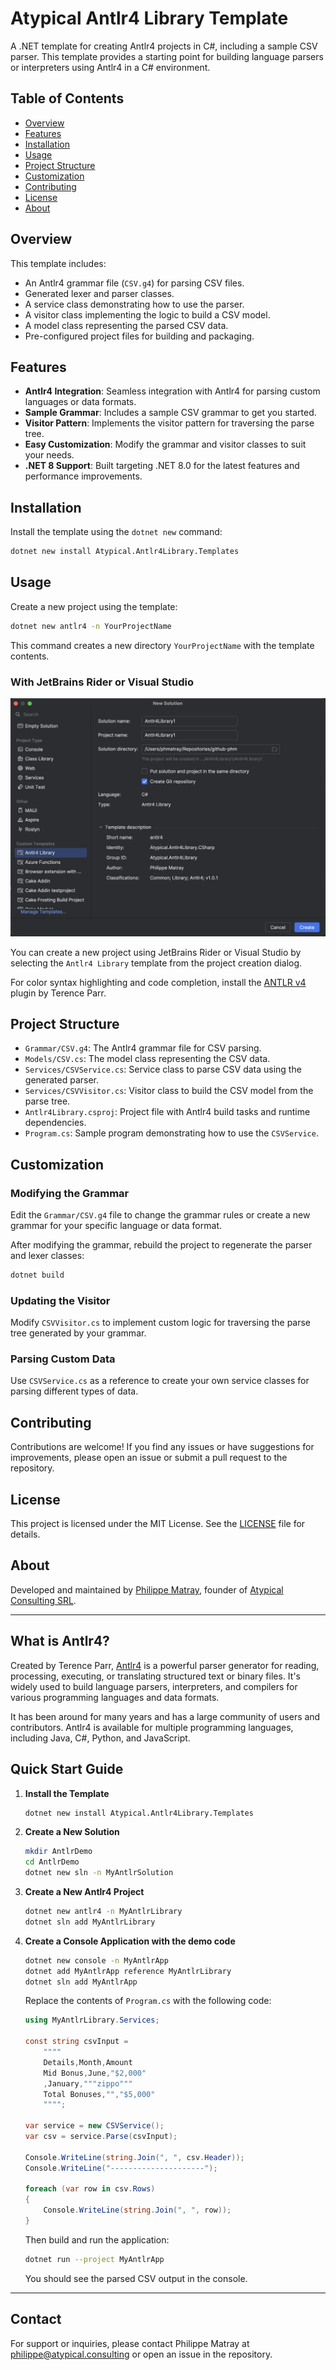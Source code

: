 # Atypical Antlr4 Library Template

A .NET template for creating Antlr4 projects in C#, including a sample CSV parser. This template provides a starting point for building language parsers or interpreters using Antlr4 in a C# environment.

## Table of Contents

- [Overview](#overview)
- [Features](#features)
- [Installation](#installation)
- [Usage](#usage)
- [Project Structure](#project-structure)
- [Customization](#customization)
- [Contributing](#contributing)
- [License](#license)
- [About](#about)

## Overview

This template includes:

- An Antlr4 grammar file (`CSV.g4`) for parsing CSV files.
- Generated lexer and parser classes.
- A service class demonstrating how to use the parser.
- A visitor class implementing the logic to build a CSV model.
- A model class representing the parsed CSV data.
- Pre-configured project files for building and packaging.

## Features

- **Antlr4 Integration**: Seamless integration with Antlr4 for parsing custom languages or data formats.
- **Sample Grammar**: Includes a sample CSV grammar to get you started.
- **Visitor Pattern**: Implements the visitor pattern for traversing the parse tree.
- **Easy Customization**: Modify the grammar and visitor classes to suit your needs.
- **.NET 8 Support**: Built targeting .NET 8.0 for the latest features and performance improvements.

## Installation

Install the template using the `dotnet new` command:

```bash
dotnet new install Atypical.Antlr4Library.Templates
```

## Usage

Create a new project using the template:

```bash
dotnet new antlr4 -n YourProjectName
```

This command creates a new directory `YourProjectName` with the template contents.

### With JetBrains Rider or Visual Studio

![With JetBrains Rider](https://raw.githubusercontent.com/phmatray/Antlr4Library/refs/heads/main/assets/new-project-rider.png)

You can create a new project using JetBrains Rider or Visual Studio by selecting the `Antlr4 Library` template from the project creation dialog.

For color syntax highlighting and code completion, install the [ANTLR v4](https://plugins.jetbrains.com/plugin/7358-antlr-v4) plugin by Terence Parr.

## Project Structure

- `Grammar/CSV.g4`: The Antlr4 grammar file for CSV parsing.
- `Models/CSV.cs`: The model class representing the CSV data.
- `Services/CSVService.cs`: Service class to parse CSV data using the generated parser.
- `Services/CSVVisitor.cs`: Visitor class to build the CSV model from the parse tree.
- `Antlr4Library.csproj`: Project file with Antlr4 build tasks and runtime dependencies.
- `Program.cs`: Sample program demonstrating how to use the `CSVService`.

## Customization

### Modifying the Grammar

Edit the `Grammar/CSV.g4` file to change the grammar rules or create a new grammar for your specific language or data format.

After modifying the grammar, rebuild the project to regenerate the parser and lexer classes:

```bash
dotnet build
```

### Updating the Visitor

Modify `CSVVisitor.cs` to implement custom logic for traversing the parse tree generated by your grammar.

### Parsing Custom Data

Use `CSVService.cs` as a reference to create your own service classes for parsing different types of data.

## Contributing

Contributions are welcome! If you find any issues or have suggestions for improvements, please open an issue or submit a pull request to the repository.

## License

This project is licensed under the MIT License. See the [LICENSE](LICENSE) file for details.

## About

Developed and maintained by [Philippe Matray](https://www.linkedin.com/in/phmatray), founder of [Atypical Consulting SRL](https://atypical.consulting).

---

## What is Antlr4?

Created by Terence Parr, [Antlr4](https://www.antlr.org/) is a powerful parser generator for reading, processing, executing, or translating structured text or binary files. It's widely used to build language parsers, interpreters, and compilers for various programming languages and data formats.

It has been around for many years and has a large community of users and contributors. Antlr4 is available for multiple programming languages, including Java, C#, Python, and JavaScript.

## Quick Start Guide

1. **Install the Template**

   ```bash
   dotnet new install Atypical.Antlr4Library.Templates
   ```

2. **Create a New Solution**

   ```bash
   mkdir AntlrDemo
   cd AntlrDemo
   dotnet new sln -n MyAntlrSolution
   ```

3. **Create a New Antlr4 Project**

   ```bash
   dotnet new antlr4 -n MyAntlrLibrary
   dotnet sln add MyAntlrLibrary
   ```

4. **Create a Console Application with the demo code**

   ```bash
   dotnet new console -n MyAntlrApp
   dotnet add MyAntlrApp reference MyAntlrLibrary
   dotnet sln add MyAntlrApp
   ```
    
   Replace the contents of `Program.cs` with the following code:
    
   ```csharp
   using MyAntlrLibrary.Services;

   const string csvInput =
       """"
       Details,Month,Amount
       Mid Bonus,June,"$2,000"
       ,January,"""zippo"""
       Total Bonuses,"","$5,000"
       """";
    
   var service = new CSVService();
   var csv = service.Parse(csvInput);
    
   Console.WriteLine(string.Join(", ", csv.Header));
   Console.WriteLine("---------------------");
    
   foreach (var row in csv.Rows)
   {
       Console.WriteLine(string.Join(", ", row));
   }
   ```
   
   Then build and run the application:
    
   ```bash
   dotnet run --project MyAntlrApp
   ```
    
   You should see the parsed CSV output in the console.

---

## Contact

For support or inquiries, please contact Philippe Matray at [philippe@atypical.consulting](mailto:philippe@atypical.consulting) or open an issue in the repository.
